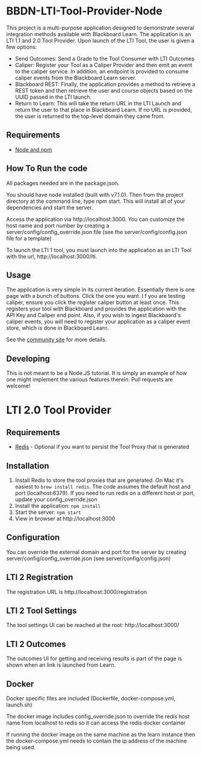 

# BBDN-LTI-Tool-Provider-Node
This project is a multi-purpose application designed to demonstrate several integration methods available with Blackboard Learn. The application is an LTI 1.1 and 2.0 Tool Provider.
Upon launch of the LTI Tool, the user is given a few options:

- Send Outcomes: Send a Grade to the Tool Consumer with LTI Outcomes
- Caliper: Register your Tool as a Caliper Provider and then emit an event to the caliper service. In addition, an endpoint is provided to consume caliper events from the Blackboard Learn server.
- Blackboard REST: Finally, the application provides a method to retrieve a REST token and then retrieve the user and course objects based on the UUID passed in the LTI launch.
- Return to Learn: This will take the return URL in the LTI Launch and return the user to that place in Blackboard Learn. If no URL is provided, the user is returned to the top-level domain they came from.

## Requirements
- [Node and npm](http://nodejs.org)

## How To Run the code
All packages needed are in the package.json. 

You should have node installed (built with v7.1.0). Then from the project directory at the command line, type npm start. This will install all of your dependencies and start the server.

Access the application via http://localhost:3000. You can customize the host name and port number by creating a server/config/config_override.json file (see the server/config/config.json file for a template)

To launch the LTI 1 tool, you must launch into the application as an LTI Tool with the url, http://localhost:3000/lti.

## Usage
The application is very simple in its current iteration. Essentially there is one page with a bunch of buttons. Click the one you want. I
f you are testing caliper, ensure you click the register caliper button at least once. This registers your tool with Blackboard and provides the application with the API Key and Caliper end point.
Also, if you wish to ingest Blackbaord's caliper events, you will need to register your application as a caliper event store, which is done in Blackboard Learn.

See the <a href="https://community.blackboard.com/community/developers/standards" target="_blank">community site</a> for more details.


## Developing
This is not meant to be a Node.JS tutorial. It is simply an example of how one might implement the various features therein. Pull requests are welcome!


# LTI 2.0 Tool Provider

## Requirements

- [Redis](http:redis.io) - Optional if you want to persist the Tool Proxy that is generated

## Installation

1. Install Redis to store the tool proxies that are generated. On Mac it's easiest to `brew install redis`. The code assumes the default
host and port (localhost:6379). If you need to run redis on a different host or port, update your config_override.json
2. Install the application: `npm install`
3. Start the server: `npm start`
4. View in browser at http://localhost:3000

## Configuration

You can override the external domain and port for the server by creating server/config/config_override.json (see server/config/config.json)

## LTI 2 Registration

The registration URL is http://localhost:3000/registration

## LTI 2 Tool Settings

The tool settings UI can be reached at the root: 
http://localhost:3000/

## LTI 2 Outcomes

The outcomes UI for getting and receiving results is part of the page is shown when an link is launched from Learn.

## Docker

Docker specific files are included (Dockerfile, docker-compose.yml, launch.sh) 

The docker image includes config_override.json to override the redis host name from localhost to redis so it can access the redis docker container

If running the docker image on the same machine as the learn instance then the docker-compose.yml needs to contain the ip address of the machine being used.

